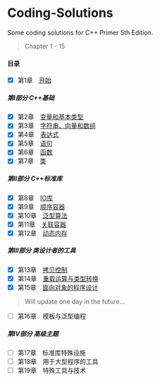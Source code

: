 # Coding-Solutions
Some coding solutions for C++ Primer 5th Edition.

> Chapter 1 - 15

#### 目录

- [x] 第1章　[开始](https://github.com/oraccc/Coding-Answers-for-Cpp-Primer/tree/master/Chapter%2001)

##### 第Ⅰ部分 C++基础

- [x] 第2章　[变量和基本类型](https://github.com/oraccc/Coding-Answers-for-Cpp-Primer/tree/master/Chapter%2002)
- [x] 第3章　[字符串、向量和数组](https://github.com/oraccc/Coding-Answers-for-Cpp-Primer/tree/master/Chapter%2003)
- [x] 第4章　[表达式](https://github.com/oraccc/Coding-Answers-for-Cpp-Primer/tree/master/Chapter%2004)
- [x] 第5章　[语句](https://github.com/oraccc/Coding-Answers-for-Cpp-Primer/tree/master/Chapter%2005)
- [x] 第6章　[函数](https://github.com/oraccc/Coding-Answers-for-Cpp-Primer/tree/master/Chapter%2006)
- [x] 第7章　[类](https://github.com/oraccc/Coding-Answers-for-Cpp-Primer/tree/master/Chapter%2007)

##### 第Ⅱ部分 C++标准库

- [x] 第8章　[IO库](https://github.com/oraccc/Coding-Answers-for-Cpp-Primer/tree/master/Chapter%2008)
- [x] 第9章　[顺序容器](https://github.com/oraccc/Coding-Answers-for-Cpp-Primer/tree/master/Chapter%2009)
- [x] 第10章　[泛型算法](https://github.com/oraccc/Coding-Answers-for-Cpp-Primer/tree/master/Chapter%2010)
- [x] 第11章　[关联容器](https://github.com/oraccc/Coding-Answers-for-Cpp-Primer/tree/master/Chapter%2011)
- [x] 第12章　[动态内存](https://github.com/oraccc/Coding-Answers-for-Cpp-Primer/tree/master/Chapter%2012)

##### 第Ⅲ部分 类设计者的工具

- [x] 第13章　[拷贝控制](https://github.com/oraccc/Coding-Answers-for-Cpp-Primer/tree/master/Chapter%2013)
- [x] 第14章　[重载运算与类型转换](https://github.com/oraccc/Coding-Answers-for-Cpp-Primer/tree/master/Chapter%2014)
- [x] 第15章　[面向对象的程序设计](https://github.com/oraccc/Coding-Answers-for-Cpp-Primer/tree/master/Chapter%2015)

 > Will update one day in the future...

- [ ] 第16章　模板与泛型编程


##### 第Ⅳ部分 高级主题

- [ ] 第17章　标准库特殊设施
- [ ] 第18章　用于大型程序的工具
- [ ] 第19章　特殊工具与技术
